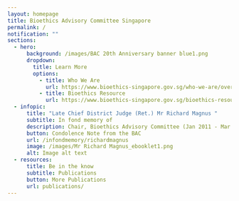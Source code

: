 ```yaml
---
layout: homepage
title: Bioethics Advisory Committee Singapore
permalink: /
notification: ""
sections:
  - hero:
      background: /images/BAC 20th Anniversary banner blue1.png
      dropdown:
        title: Learn More
        options:
          - title: Who We Are
            url: https://www.bioethics-singapore.gov.sg/who-we-are/overview/
          - title: Bioethics Resource
            url: https://www.bioethics-singapore.gov.sg/bioethics-resource/bioethics-background/
  - infopic:
      title: "Late Chief District Judge (Ret.) Mr Richard Magnus "
      subtitle: In fond memory of
      description: Chair, Bioethics Advisory Committee (Jan 2011 - Mar 2022)
      button: Condolence Note from the BAC
      url: /infondmemory/richardmagnus
      image: /images/Mr Richard Magnus_ebooklet1.png
      alt: Image alt text
  - resources:
      title: Be in the know
      subtitle: Publications
      button: More Publications
      url: publications/
---
```

